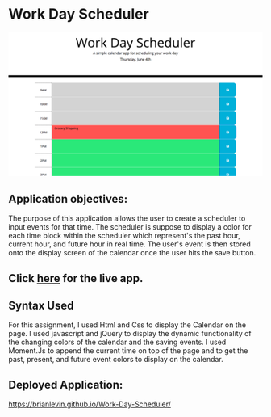 # Work Day Scheduler

![](images/image.png)

## Application  objectives:

The purpose of this application allows the  user to create  a scheduler  to input events for that time. The scheduler is suppose to display a color for each time block within the scheduler which represent's the   past hour, current hour, and future hour in real time. The user's event is then stored onto the display screen of the calendar once the user hits the save button.
 ## Click [here](https://brianlevin.github.io/Work-Day-Scheduler/) for the live app. 
## Syntax Used
For this assignment, I used Html and Css to display the Calendar  on the page. I used javascript and jQuery to display the dynamic functionality of the changing colors of the calendar and the saving events. I used Moment.Js to append the current time on top of the page and to get the past, present, and future event colors to display on the calendar.



## Deployed Application:

https://brianlevin.github.io/Work-Day-Scheduler/
